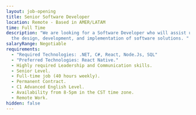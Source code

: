 ```yaml
---
layout: job-opening
title: Senior Software Developer
location: Remote - Based in AMER/LATAM
time: Full Time
description: "We are looking for a Software Developer who will assist us with
  the design, development, and implementation of software solutions. "
salaryRange: Negotiable
requirements:
  - "Required Technologies: .NET, C#, React, Node.Js, SQL"
  - "Preferred Technologies: React Native."
  - Highly required Leadership and Communication skills.
  - Senior Level.
  - Full-time job (40 hours weekly).
  - Permanent Contract.
  - C1 Advanced English Level.
  - Availability from 8-5pm in the CST time zone.
  - Remote Work.
hidden: false
---
```


